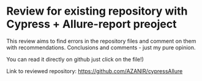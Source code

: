 ﻿# Review for existing repository with Cypress + Allure-report preoject 


  This review aims to find errors in the repository files and comment on them with recommendations. Conclusions and comments - just my pure opinion.

  You can read it directly on github just click on the file!)

  Link to reviewed repository: https://github.com/AZANIR/cypressAllure
 
